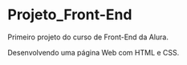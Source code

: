 # Projeto_Front-End

Primeiro projeto do curso de Front-End da Alura.

Desenvolvendo uma página Web com HTML e CSS.

